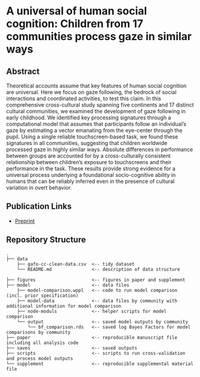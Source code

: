 # A universal of human social cognition: Children from 17 communities process gaze in similar ways

## Abstract

Theoretical accounts assume that key features of human social cognition are universal. Here we focus on gaze following, the bedrock of social interactions and coordinated activities, to test this claim. In this comprehensive cross-cultural study spanning five continents and 17 distinct cultural communities, we examined the development of gaze following in early childhood. We identified key processing signatures through a computational model that assumes that participants follow an individual’s gaze by estimating a vector emanating from the eye-center through the pupil. Using a single reliable touchscreen-based task, we found these signatures in all communities, suggesting that children worldwide processed gaze in highly similar ways. Absolute differences in performance between groups are accounted for by a cross-culturally consistent relationship between children’s exposure to touchscreens and their performance in the task. These results provide strong evidence for a universal process underlying a foundational socio-cognitive ability in humans that can be reliably inferred even in the presence of cultural variation in overt behavior.

## Publication Links

-   [Preprint](https://#)

## Repository Structure

```         
.
├── data
    ├── gafo-cc-clean-data.csv  <-- tidy dataset
    └── README.md               <-- description of data structure

├── figures                     <-- figures in paper and supplement
├── model                       <-- data files
    ├── model-comparison.wppl   <-- code to run model comparison (incl. prior specification)
    ├── model-data              <-- data files by community with additional information for model comparison
    ├── node-moduls             <-- helper scripts for model comparison
    └── output                  <-- saved model outputs by community
        └── bf_comparison.rds   <-- saved log Bayes Factors for model comparisons by community
├── paper                       <-- reproducible manuscript file including all analysis code
├── saves                       <-- saved outputs
├── scripts                     <-- scripts to run cross-validation and process model outputs
└── supplement                  <-- reproducible supplemental material file
```
